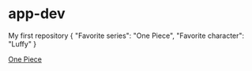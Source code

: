 # app-dev
My first repository
{
"Favorite series": "One Piece", 
"Favorite character": "Luffy"
}

[One Piece](https://9anime.co.ba/anime/one-piece-1999/)
